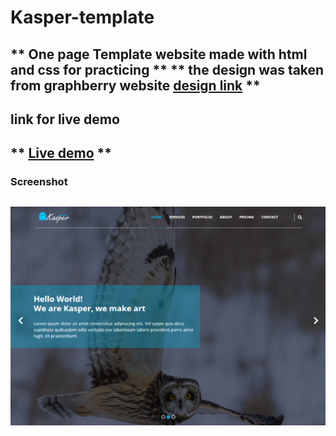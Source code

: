 # Kasper-template
 ** One page Template website made with html and css for practicing **
** the design was taken from graphberry website [design link](https://www.graphberry.com/item/kasper-one-page-creative-html-theme) **
--
## link for live demo
** [Live demo](https://mtanash-kasper.netlify.app/) **
--
### Screenshot
![screenshot](Screenshot.png)
--
